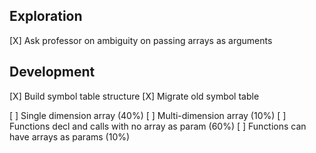 Exploration
---
[X] Ask professor on ambiguity on passing arrays as arguments

Development
---
[X] Build symbol table structure
[X] Migrate old symbol table

[ ] Single dimension array (40%)
[ ] Multi-dimension array (10%)
[ ] Functions decl and calls with no array as param (60%)
[ ] Functions can have arrays as params (10%)